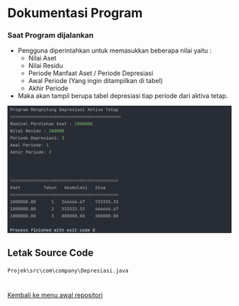 # Dokumentasi Program

### Saat Program dijalankan
- Pengguna diperintahkan untuk memasukkan beberapa nilai yaitu :
    - Nilai Aset
    - Nilai Residu
    - Periode Manfaat Aset / Periode Depresiasi
    - Awal Periode (Yang ingin ditampilkan di tabel)
    - Akhir Periode
- Maka akan tampil berupa tabel depresiasi tiap periode dari aktiva tetap.

![Output](img/output.PNG)

## Letak Source Code

`Projek\src\com\company\Depresiasi.java`

# 

[Kembali ke menu awal repositori](README.md)